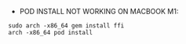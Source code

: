 - POD INSTALL NOT WORKING ON MACBOOK M1:
```
sudo arch -x86_64 gem install ffi
arch -x86_64 pod install
```

